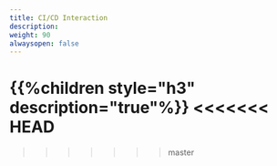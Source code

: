 ```yaml
---
title: CI/CD Interaction
description:
weight: 90
alwaysopen: false
---
```


{{%children style="h3" description="true"%}}
<<<<<<< HEAD
=======


>>>>>>> master
